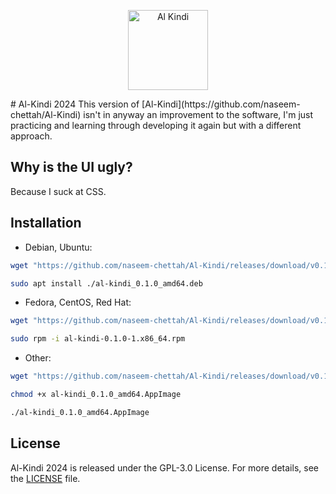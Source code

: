 <p align="center">
    <img src="https://github.com/naseem-chettah/Al-Kindi/raw/blob/2024/src-tauri/icons/128x128.png" alt="Al Kindi" width=128 height=128>
</p>
# Al-Kindi 2024
This version of [Al-Kindi](https://github.com/naseem-chettah/Al-Kindi) isn't in anyway an improvement to the software, I'm just practicing and learning through developing it again but with a different approach.

## Why is the UI ugly?

Because I suck at CSS.

## Installation

- Debian, Ubuntu:

```bash
wget "https://github.com/naseem-chettah/Al-Kindi/releases/download/v0.1.0/al-kindi_0.1.0_amd64.deb"

sudo apt install ./al-kindi_0.1.0_amd64.deb
```

- Fedora, CentOS, Red Hat:

```bash
wget "https://github.com/naseem-chettah/Al-Kindi/releases/download/v0.1.0/al-kindi-0.1.0-1.x86_64.rpm"

sudo rpm -i al-kindi-0.1.0-1.x86_64.rpm
```

- Other:

```bash
wget "https://github.com/naseem-chettah/Al-Kindi/releases/download/v0.1.0/al-kindi_0.1.0_amd64.AppImage"

chmod +x al-kindi_0.1.0_amd64.AppImage

./al-kindi_0.1.0_amd64.AppImage
```

## License

Al-Kindi 2024 is released under the GPL-3.0 License. For more details, see the [LICENSE](https://github.com/naseem-chettah/Al-Kindi/blob/2024/LICENSE) file.

